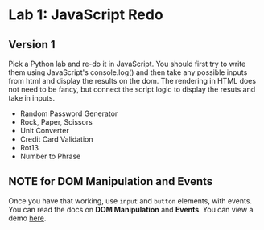 # Lab 1: JavaScript Redo

## Version 1

Pick a Python lab and re-do it in JavaScript. You should first try to write them using JavaScript's console.log() and then take any possible inputs from html and display the results on the dom. The rendering in HTML does not need to be fancy, but connect the script logic to display the resuts and take in inputs.

- Random Password Generator
- Rock, Paper, Scissors
- Unit Converter
- Credit Card Validation
- Rot13
- Number to Phrase

## NOTE for DOM Manipulation and Events

Once you have that working, use `input` and `button` elements, with events. You can read the docs on **DOM Manipulation** and **Events**. You can view a demo [here](https://codepen.io/flux2341/pen/rJpBXe?editors=1010).

